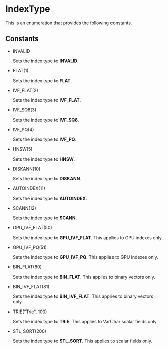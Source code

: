 # IndexType

This is an enumeration that provides the following constants.

## Constants

- INVALID

    Sets the index type to **INVALID**.

- FLAT(1)

    Sets the index type to **FLAT**.

- IVF_FLAT(2)

    Sets the index type to **IVF_FLAT**.

- IVF_SQ8(3)

    Sets the index type to **IVF_SQ8**.

- IVF_PQ(4)

    Sets the index type to **IVF_PQ**.

- HNSW(5)

    Sets the index type to **HNSW**.

- DISKANN(10)

    Sets the index type to **DISKANN**.

- AUTOINDEX(11)

    Sets the index type to **AUTOINDEX**.

- SCANN(12)

    Sets the index type to **SCANN**.

- GPU_IVF_FLAT(50)

    Sets the index type to **GPU_IVF_FLAT**. This applies to GPU indexes only.

- GPU_IVF_PQ(51)

    Sets the index type to **GPU_IVF_PQ**. This applies to GPU indexes only.

- BIN_FLAT(80)

    Sets the index type to **BIN_FLAT**. This applies to binary vectors only.

- BIN_IVF_FLAT(81)

    Sets the index type to **BIN_IVF_FLAT**. This applies to binary vectors only.

- TRIE("Trie", 100)

    Sets the index type to **TRIE**. This applies to VarChar scalar fields only.

- STL_SORT(200)

    Sets the index type to **STL_SORT**. This applies to scalar fields only.

